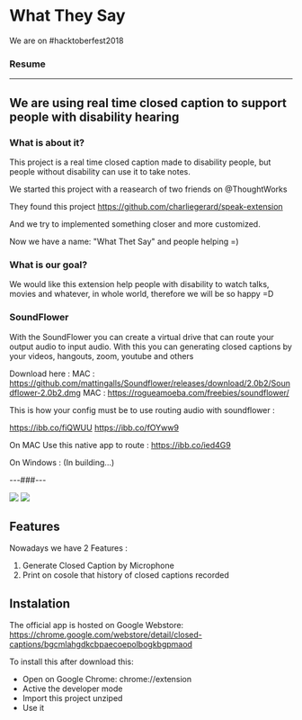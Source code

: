 # What They Say

We are on #hacktoberfest2018

### Resume
--------
We are using real time closed caption to support people with disability hearing
--------

### What is about it?
This project is a real time closed caption made to disability people, but people without disability can use it to take notes.

We started this project with a reasearch of two friends on @ThoughtWorks

They found this project https://github.com/charliegerard/speak-extension

And we try to implemented something closer and more customized.

Now we have a name: "What Thet Say" and people helping =)

### What is our goal?

We would like this extension help people with disability to watch talks, movies and whatever, in whole world, therefore we will be so happy =D

### SoundFlower

With the SoundFlower you can create a virtual drive that can route your output audio to input audio. With this you can generating closed captions by your videos, hangouts, zoom, youtube and others


Download here :
MAC : https://github.com/mattingalls/Soundflower/releases/download/2.0b2/Soundflower-2.0b2.dmg
MAC : https://rogueamoeba.com/freebies/soundflower/

This is how your config must be to use routing audio with soundflower :

https://ibb.co/fiQWUU
https://ibb.co/fOYww9

On MAC Use this native app to route :
https://ibb.co/ied4G9

On Windows : (In building...)

---###---


[<img src="https://lh3.googleusercontent.com/a_wRbnGSVXNPPtsz_7YfI-ZPRXGdSwZv3BF2Zy9O_5nN88ylixHqtwD_3h8EcJrNjylvWSRCdA=w640-h400-e365">](http://google.com.au/)
[<img src="https://lh3.googleusercontent.com/cWXbZguy_V5XQDqfsqYjFYdV155Nsi1lI_x6xTXXHkfkpuBWqDvegPN4Ktl9zjolNr5d_KfB=w640-h400-e365">](http://google.com.au/)

## Features

Nowadays we have 2 Features :

1. Generate Closed Caption by Microphone
2. Print on cosole that history of closed captions recorded


## Instalation

The official app is hosted on Google Webstore:
https://chrome.google.com/webstore/detail/closed-captions/bgcmlahgdkcbpaecoepolbogkbgpmaod

To install this after download this:
 
* Open on Google Chrome: chrome://extension
* Active the developer mode
* Import this project unziped
* Use it
